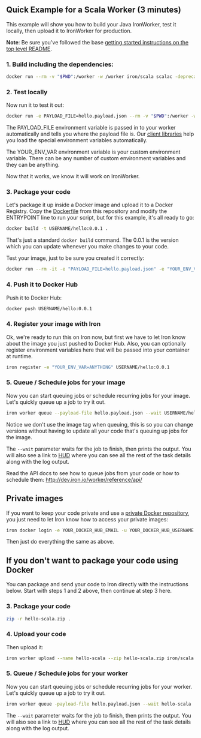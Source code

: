 ## Quick Example for a Scala Worker (3 minutes)

This example will show you how to build your Java IronWorker, test it locally, then upload it
to IronWorker for production.

**Note**: Be sure you've followed the base [getting started instructions on the top level README](https://github.com/iron-io/dockerworker).

### 1. Build including the dependencies:

```sh
docker run --rm -v "$PWD":/worker -w /worker iron/scala scalac -deprecation -cp "json-java.jar:gson-2.2.4.jar:ironworker.jar" Hello.scala PayloadData.scala
```

### 2. Test locally

Now run it to test it out:

```sh
docker run -e PAYLOAD_FILE=hello.payload.json --rm -v "$PWD":/worker -w /worker iron/scala scala -cp gson-2.2.4.jar:json-java.jar:ironworker.jar:. Hello 
```

The PAYLOAD_FILE environment variable is passed in to your worker automatically and tells you
where the payload file is. Our [client libraries](http://dev.iron.io/worker/libraries/) help you load the special environment variables automatically.

The YOUR_ENV_VAR environment variable is your custom environment variable. There can
be any number of custom environment variables and they can be anything.

Now that it works, we know it will work on IronWorker.

### 3. Package your code

Let's package it up inside a Docker image and upload it to a Docker Registry. Copy the [Dockerfile](https://github.com/iron-io/dockerworker/blob/master/scala/Dockerfile) from this repository
and modify the ENTRYPOINT line to run your script, but for this example, it's all ready to go:

```sh
docker build -t USERNAME/hello:0.0.1 .
```

That's just a standard `docker build` command. The 0.0.1 is the version which you can update
whenever you make changes to your code.

Test your image, just to be sure you created it correctly:

```sh
docker run --rm -it -e "PAYLOAD_FILE=hello.payload.json" -e "YOUR_ENV_VAR=ANYTHING" USERNAME/hello:0.0.1
```

### 4. Push it to Docker Hub

Push it to Docker Hub:

```sh
docker push USERNAME/hello:0.0.1
```

### 4. Register your image with Iron

Ok, we're ready to run this on Iron now, but first we have to let Iron know about the
image you just pushed to Docker Hub. Also, you can optionally register environment variables here that will be passed into your container at runtime.

```sh
iron register -e "YOUR_ENV_VAR=ANYTHING" USERNAME/hello:0.0.1
```

### 5. Queue / Schedule jobs for your image

Now you can start queuing jobs or schedule recurring jobs for your image. Let's quickly
queue up a job to try it out.

```sh
iron worker queue --payload-file hello.payload.json --wait USERNAME/hello
```

Notice we don't use the image tag when queuing, this is so you can change versions
without having to update all your code that's queuing up jobs for the image.

The `--wait` parameter waits for the job to finish, then prints the output.
You will also see a link to [HUD](http://hud.iron.io) where you can see all the rest of the task details along with the log output.

Read the API docs to see how to queue jobs from your code or how to schedule them:
http://dev.iron.io/worker/reference/api/

## Private images

If you want to keep your code private and use a [private Docker repository](https://docs.docker.com/docker-hub/repos/#private-repositories), you just need
to let Iron know how to access your private images:

```sh
iron docker login -e YOUR_DOCKER_HUB_EMAIL -u YOUR_DOCKER_HUB_USERNAME -p YOUR_DOCKER_HUB_PASSWORD
```

Then just do everything the same as above.

## If you don't want to package your code using Docker

You can package and send your code to Iron directly with the instructions below.
Start with steps 1 and 2 above, then continue at step 3 here.

### 3. Package your code

```sh
zip -r hello-scala.zip .
```

### 4. Upload your code

Then upload it:

```sh
iron worker upload --name hello-scala --zip hello-scala.zip iron/scala:2.11 scala -cp gson-2.2.4.jar:json-java.jar:ironworker.jar:. Hello
```

### 5. Queue / Schedule jobs for your worker

Now you can start queuing jobs or schedule recurring jobs for your worker. Let's quickly
queue up a job to try it out.

```sh
iron worker queue -payload-file hello.payload.json --wait hello-scala
```

The `--wait` parameter waits for the job to finish, then prints the output.
You will also see a link to [HUD](http://hud.iron.io) where you can see all the rest of the task details along with the log output.